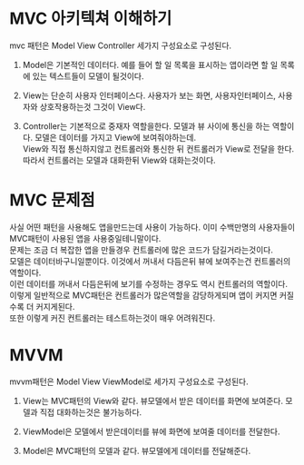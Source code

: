 # MVC 아키텍쳐 이해하기
mvc 패턴은 Model View Controller 세가지 구성요소로 구성된다.   
1. Model은 기본적인 데이터다. 예를 들어 할 일 목록을 표시하는 앱이라면 할 일 목록에 있는 텍스트들이 모델이 될것이다.   
   
2. View는 단순히 사용자 인터페이스다. 사용자가 보는 화면, 사용자인터페이스, 사용자와 상호작용하는것 그것이 View다.
   
3. Controller는 기본적으로 중재자 역할을한다. 모델과 뷰 사이에 통신을 하는 역할이다. 모델은 데이터를 가지고 View에 보여줘야하는데.   
View와 직접 통신하지않고 컨트롤러와 통신한 뒤 컨트롤러가 View로 전달을 한다. 따라서 컨트롤러는 모델과 대화한뒤 View와 대화는것이다.   
   
# MVC 문제점
사실 어떤 패턴을 사용해도 앱을만드는데 사용이 가능하다. 이미 수백만명의 사용자들이 MVC패턴이 사용된 앱을 사용중일테니말이다.   
문제는 조금 더 복잡한 앱을 만들경우 컨트롤러에 많은 코드가 담길거라는것이다.  
모델은 데이터바구니일뿐이다. 이것에서 꺼내서 다듬은뒤 뷰에 보여주는건 컨트롤러의 역할이다.  
이런 데이터를 꺼내서 다듬은뒤에 보기를 수정하는 경우도 역시 컨트롤러의 역할이다.   
이렇게 일반적으로 MVC패턴은 컨트롤러가 많은역할을 감당하게되며 앱이 커지면 커질수록 더 커지게된다.   
또한 이렇게 커진 컨트롤러는 테스트하는것이 매우 어려워진다.   

# MVVM
mvvm패턴은 Model View ViewModel로 세가지 구성요소로 구성된다.
1. View는 MVC패턴의 View와 같다. 뷰모델에서 받은 데이터를 화면에 보여준다. 모델과 직접 대화하는것은 불가능하다.   
      
2. ViewModel은 모델에서 받은데이터를 뷰에 화면에 보여줄 데이터를 전달한다.
   
3. Model은 MVC패턴의 모델과 같다. 뷰모델에게 데이터를 전달해준다.



